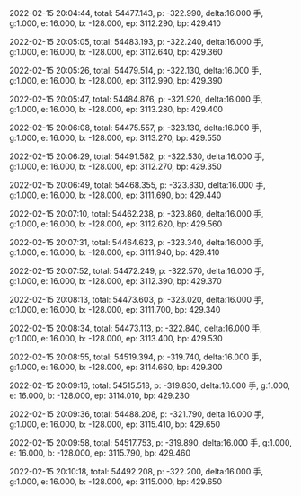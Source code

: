 2022-02-15 20:04:44, total: 54477.143, p: -322.990, delta:16.000 手, g:1.000, e: 16.000, b: -128.000, ep: 3112.290, bp: 429.410

2022-02-15 20:05:05, total: 54483.193, p: -322.240, delta:16.000 手, g:1.000, e: 16.000, b: -128.000, ep: 3112.640, bp: 429.360

2022-02-15 20:05:26, total: 54479.514, p: -322.130, delta:16.000 手, g:1.000, e: 16.000, b: -128.000, ep: 3112.990, bp: 429.390

2022-02-15 20:05:47, total: 54484.876, p: -321.920, delta:16.000 手, g:1.000, e: 16.000, b: -128.000, ep: 3113.280, bp: 429.400

2022-02-15 20:06:08, total: 54475.557, p: -323.130, delta:16.000 手, g:1.000, e: 16.000, b: -128.000, ep: 3113.270, bp: 429.550

2022-02-15 20:06:29, total: 54491.582, p: -322.530, delta:16.000 手, g:1.000, e: 16.000, b: -128.000, ep: 3112.270, bp: 429.350

2022-02-15 20:06:49, total: 54468.355, p: -323.830, delta:16.000 手, g:1.000, e: 16.000, b: -128.000, ep: 3111.690, bp: 429.440

2022-02-15 20:07:10, total: 54462.238, p: -323.860, delta:16.000 手, g:1.000, e: 16.000, b: -128.000, ep: 3112.620, bp: 429.560

2022-02-15 20:07:31, total: 54464.623, p: -323.340, delta:16.000 手, g:1.000, e: 16.000, b: -128.000, ep: 3111.940, bp: 429.410

2022-02-15 20:07:52, total: 54472.249, p: -322.570, delta:16.000 手, g:1.000, e: 16.000, b: -128.000, ep: 3112.390, bp: 429.370

2022-02-15 20:08:13, total: 54473.603, p: -323.020, delta:16.000 手, g:1.000, e: 16.000, b: -128.000, ep: 3111.700, bp: 429.340

2022-02-15 20:08:34, total: 54473.113, p: -322.840, delta:16.000 手, g:1.000, e: 16.000, b: -128.000, ep: 3113.400, bp: 429.530

2022-02-15 20:08:55, total: 54519.394, p: -319.740, delta:16.000 手, g:1.000, e: 16.000, b: -128.000, ep: 3114.660, bp: 429.300

2022-02-15 20:09:16, total: 54515.518, p: -319.830, delta:16.000 手, g:1.000, e: 16.000, b: -128.000, ep: 3114.010, bp: 429.230

2022-02-15 20:09:36, total: 54488.208, p: -321.790, delta:16.000 手, g:1.000, e: 16.000, b: -128.000, ep: 3115.410, bp: 429.650

2022-02-15 20:09:58, total: 54517.753, p: -319.890, delta:16.000 手, g:1.000, e: 16.000, b: -128.000, ep: 3115.790, bp: 429.460

2022-02-15 20:10:18, total: 54492.208, p: -322.200, delta:16.000 手, g:1.000, e: 16.000, b: -128.000, ep: 3115.000, bp: 429.650